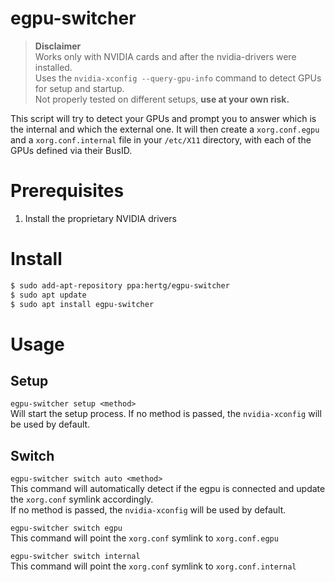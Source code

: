 # egpu-switcher

> **Disclaimer**\
> Works only with NVIDIA cards and after the nvidia-drivers were installed.\
> Uses the `nvidia-xconfig --query-gpu-info` command to detect GPUs for setup and startup.\
> Not properly tested on different setups, **use at your own risk.**

This script will try to detect your GPUs and prompt you to answer which is the internal and which the external one. It will then create a `xorg.conf.egpu` and a `xorg.conf.internal` file in your `/etc/X11` directory, with each of the GPUs defined via their BusID. 

# Prerequisites
1. Install the proprietary NVIDIA drivers

# Install
```bash
$ sudo add-apt-repository ppa:hertg/egpu-switcher
$ sudo apt update
$ sudo apt install egpu-switcher
```

# Usage
## Setup
`egpu-switcher setup <method>`\
Will start the setup process. If no method is passed, the `nvidia-xconfig` will be used by default.

## Switch
`egpu-switcher switch auto <method>`\
This command will automatically detect if the egpu is connected and update the `xorg.conf` symlink accordingly.\
If no method is passed, the `nvidia-xconfig` will be used by default.

`egpu-switcher switch egpu`\
This command will point the `xorg.conf` symlink to `xorg.conf.egpu`

`egpu-switcher switch internal`\
This command will point the `xorg.conf` symlink to `xorg.conf.internal`

